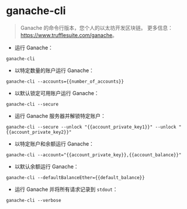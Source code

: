 # ganache-cli

> Ganache 的命令行版本，您个人的以太坊开发区块链。
> 更多信息：<https://www.trufflesuite.com/ganache>。

- 运行 Ganache：

`ganache-cli`

- 以特定数量的账户运行 Ganache：

`ganache-cli --accounts={{number_of_accounts}}`

- 以默认锁定可用账户运行 Ganache：

`ganache-cli --secure`

- 运行 Ganache 服务器并解锁特定账户：

`ganache-cli --secure --unlock "{{account_private_key1}}" --unlock "{{account_private_key2}}"`

- 以特定账户和余额运行 Ganache：

`ganache-cli --account="{{account_private_key}},{{account_balance}}"`

- 以默认余额运行 Ganache：

`ganache-cli --defaultBalanceEther={{default_balance}}`

- 运行 Ganache 并将所有请求记录到 `stdout`：

`ganache-cli --verbose`
